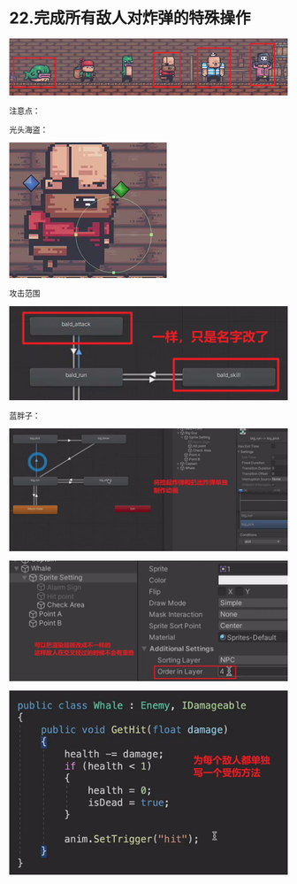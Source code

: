 # 22.完成所有敌人对炸弹的特殊操作

![0e6fef7edd8765b2d0f3a3afd0fbf7da.png](image/0e6fef7edd8765b2d0f3a3afd0fbf7da.png)

注意点：

光头海盗：

![50a1593ad5522dbe525fc5dce6e75cd2.png](image/50a1593ad5522dbe525fc5dce6e75cd2.png)

攻击范围

![c6f739018bc54fcb902bafa839cc709a.png](image/c6f739018bc54fcb902bafa839cc709a.png)

蓝胖子：

![2f794f5f152380119f5e96e2e884673f.png](image/2f794f5f152380119f5e96e2e884673f.png)

![829fc039f6cba6b382aa6fbf5bde719b.png](image/829fc039f6cba6b382aa6fbf5bde719b.png)

![263d4135cd1bc13b572d9e82c4b6e950.png](image/263d4135cd1bc13b572d9e82c4b6e950.png)
